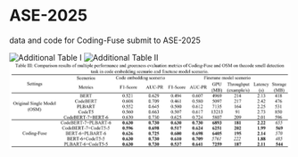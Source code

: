 # ASE-2025
data and code for Coding-Fuse submit to ASE-2025

![Additional Table I](https://github.com/SEOpenLab/ASE-2025/blob/main/A-CCD.jpg)
![Additional Table II](https://github.com/SEOpenLab/ASE-2025/blob/main/A-TDD.jpg)
![Additional Table III](https://github.com/SEOpenLab/ASE-2025/blob/main/A-CSD.jpg)
